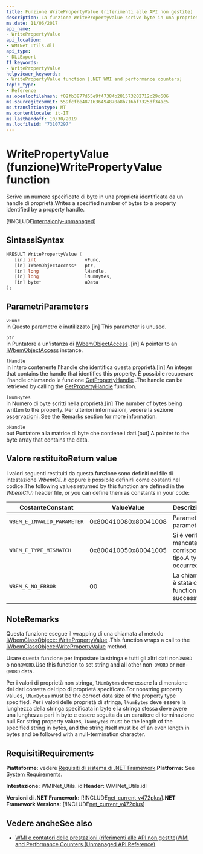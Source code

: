 ```yaml
---
title: Funzione WritePropertyValue (riferimenti alle API non gestite)
description: La funzione WritePropertyValue scrive byte in una proprietà.
ms.date: 11/06/2017
api_name:
- WritePropertyValue
api_location:
- WMINet_Utils.dll
api_type:
- DLLExport
f1_keywords:
- WritePropertyValue
helpviewer_keywords:
- WritePropertyValue function [.NET WMI and performance counters]
topic_type:
- Reference
ms.openlocfilehash: f02fb3877d55e9f47384b281573202712c29c606
ms.sourcegitcommit: 559fcfbe4871636494870a8b716bf7325df34ac5
ms.translationtype: MT
ms.contentlocale: it-IT
ms.lasthandoff: 10/30/2019
ms.locfileid: "73107297"
---
```

# <a name="writepropertyvalue-function"></a><span data-ttu-id="b234b-103">WritePropertyValue (funzione)</span><span class="sxs-lookup"><span data-stu-id="b234b-103">WritePropertyValue function</span></span>
<span data-ttu-id="b234b-104">Scrive un numero specificato di byte in una proprietà identificata da un handle di proprietà.</span><span class="sxs-lookup"><span data-stu-id="b234b-104">Writes a specified number of bytes to a property identified by a property handle.</span></span>

[!INCLUDE[internalonly-unmanaged](../../../../includes/internalonly-unmanaged.md)]
    
## <a name="syntax"></a><span data-ttu-id="b234b-105">Sintassi</span><span class="sxs-lookup"><span data-stu-id="b234b-105">Syntax</span></span>  
  
```cpp  
HRESULT WritePropertyValue (
   [in] int                  vFunc, 
   [in] IWbemObjectAccess*   ptr, 
   [in] long                 lHandle,
   [in] long                 lNumBytes,
   [in] byte*                aData
); 
```  

## <a name="parameters"></a><span data-ttu-id="b234b-106">Parametri</span><span class="sxs-lookup"><span data-stu-id="b234b-106">Parameters</span></span>

`vFunc`  
<span data-ttu-id="b234b-107">in Questo parametro è inutilizzato.</span><span class="sxs-lookup"><span data-stu-id="b234b-107">[in] This parameter is unused.</span></span>

`ptr`  
<span data-ttu-id="b234b-108">in Puntatore a un'istanza di [IWbemObjectAccess](/windows/desktop/api/wbemcli/nn-wbemcli-iwbemobjectaccess) .</span><span class="sxs-lookup"><span data-stu-id="b234b-108">[in] A pointer to an [IWbemObjectAccess](/windows/desktop/api/wbemcli/nn-wbemcli-iwbemobjectaccess) instance.</span></span>

`lHandle`  
<span data-ttu-id="b234b-109">in Intero contenente l'handle che identifica questa proprietà.</span><span class="sxs-lookup"><span data-stu-id="b234b-109">[in] An integer that contains the handle that identifies this property.</span></span> <span data-ttu-id="b234b-110">È possibile recuperare l'handle chiamando la funzione [GetPropertyHandle](getpropertyhandle.md) .</span><span class="sxs-lookup"><span data-stu-id="b234b-110">The handle can be retrieved by calling the [GetPropertyHandle](getpropertyhandle.md) function.</span></span>   

`lNumBytes`  
<span data-ttu-id="b234b-111">in Numero di byte scritti nella proprietà.</span><span class="sxs-lookup"><span data-stu-id="b234b-111">[in] The number of bytes being written to the property.</span></span> <span data-ttu-id="b234b-112">Per ulteriori informazioni, vedere la sezione [osservazioni](#remarks) .</span><span class="sxs-lookup"><span data-stu-id="b234b-112">See the [Remarks](#remarks) section for more information.</span></span>

`pHandle`   
<span data-ttu-id="b234b-113">out Puntatore alla matrice di byte che contiene i dati.</span><span class="sxs-lookup"><span data-stu-id="b234b-113">[out] A pointer to the byte array that contains the data.</span></span>

## <a name="return-value"></a><span data-ttu-id="b234b-114">Valore restituito</span><span class="sxs-lookup"><span data-stu-id="b234b-114">Return value</span></span>

<span data-ttu-id="b234b-115">I valori seguenti restituiti da questa funzione sono definiti nel file di intestazione *WbemCli. h* oppure è possibile definirli come costanti nel codice:</span><span class="sxs-lookup"><span data-stu-id="b234b-115">The following values returned by this function are defined in the *WbemCli.h* header file, or you can define them as constants in your code:</span></span>

|<span data-ttu-id="b234b-116">Costante</span><span class="sxs-lookup"><span data-stu-id="b234b-116">Constant</span></span>  |<span data-ttu-id="b234b-117">Value</span><span class="sxs-lookup"><span data-stu-id="b234b-117">Value</span></span>  |<span data-ttu-id="b234b-118">Descrizione</span><span class="sxs-lookup"><span data-stu-id="b234b-118">Description</span></span>  |
|---------|---------|---------|
|`WBEM_E_INVALID_PARAMETER` | <span data-ttu-id="b234b-119">0x80041008</span><span class="sxs-lookup"><span data-stu-id="b234b-119">0x80041008</span></span> | <span data-ttu-id="b234b-120">Parametro non valido.</span><span class="sxs-lookup"><span data-stu-id="b234b-120">A parameter is not valid.</span></span> |
|`WBEM_E_TYPE_MISMATCH` | <span data-ttu-id="b234b-121">0x80041005</span><span class="sxs-lookup"><span data-stu-id="b234b-121">0x80041005</span></span> | <span data-ttu-id="b234b-122">Si è verificata una mancata corrispondenza del tipo.</span><span class="sxs-lookup"><span data-stu-id="b234b-122">A type mismatch occurred.</span></span> |
|`WBEM_S_NO_ERROR` | <span data-ttu-id="b234b-123">0</span><span class="sxs-lookup"><span data-stu-id="b234b-123">0</span></span> | <span data-ttu-id="b234b-124">La chiamata di funzione è stata completata.</span><span class="sxs-lookup"><span data-stu-id="b234b-124">The function call was successful.</span></span>  |
  
## <a name="remarks"></a><span data-ttu-id="b234b-125">Note</span><span class="sxs-lookup"><span data-stu-id="b234b-125">Remarks</span></span>

<span data-ttu-id="b234b-126">Questa funzione esegue il wrapping di una chiamata al metodo [IWbemClassObject:: WritePropertyValue](/windows/desktop/api/wbemcli/nf-wbemcli-iwbemobjectaccess-writepropertyvalue) .</span><span class="sxs-lookup"><span data-stu-id="b234b-126">This function wraps a call to the [IWbemClassObject::WritePropertyValue](/windows/desktop/api/wbemcli/nf-wbemcli-iwbemobjectaccess-writepropertyvalue) method.</span></span>

<span data-ttu-id="b234b-127">Usare questa funzione per impostare la stringa e tutti gli altri dati non`DWORD` o non`QWORD`.</span><span class="sxs-lookup"><span data-stu-id="b234b-127">Use this function to set string and all other non-`DWORD` or non-`QWORD` data.</span></span>

<span data-ttu-id="b234b-128">Per i valori di proprietà non stringa, `lNumBytes` deve essere la dimensione dei dati corretta del tipo di proprietà specificato.</span><span class="sxs-lookup"><span data-stu-id="b234b-128">For nonstring property values, `lNumBytes` must be the correct data size of the property type specified.</span></span> <span data-ttu-id="b234b-129">Per i valori delle proprietà di stringa, `lNumBytes` deve essere la lunghezza della stringa specificata in byte e la stringa stessa deve avere una lunghezza pari in byte e essere seguita da un carattere di terminazione null.</span><span class="sxs-lookup"><span data-stu-id="b234b-129">For string property values, `lNumBytes` must be the length of the specified string in bytes, and the string itself must be of an even length in bytes and be followed with a null-termination character.</span></span>

## <a name="requirements"></a><span data-ttu-id="b234b-130">Requisiti</span><span class="sxs-lookup"><span data-stu-id="b234b-130">Requirements</span></span>  
<span data-ttu-id="b234b-131">**Piattaforme:** vedere [Requisiti di sistema di .NET Framework](../../get-started/system-requirements.md).</span><span class="sxs-lookup"><span data-stu-id="b234b-131">**Platforms:** See [System Requirements](../../get-started/system-requirements.md).</span></span>  
  
 <span data-ttu-id="b234b-132">**Intestazione:** WMINet_Utils. idl</span><span class="sxs-lookup"><span data-stu-id="b234b-132">**Header:** WMINet_Utils.idl</span></span>  
  
 <span data-ttu-id="b234b-133">**Versioni di .NET Framework:** [!INCLUDE[net_current_v472plus](../../../../includes/net-current-v472plus.md)]</span><span class="sxs-lookup"><span data-stu-id="b234b-133">**.NET Framework Versions:** [!INCLUDE[net_current_v472plus](../../../../includes/net-current-v472plus.md)]</span></span>  
  
## <a name="see-also"></a><span data-ttu-id="b234b-134">Vedere anche</span><span class="sxs-lookup"><span data-stu-id="b234b-134">See also</span></span>

- [<span data-ttu-id="b234b-135">WMI e contatori delle prestazioni (riferimenti alle API non gestite)</span><span class="sxs-lookup"><span data-stu-id="b234b-135">WMI and Performance Counters (Unmanaged API Reference)</span></span>](index.md)
